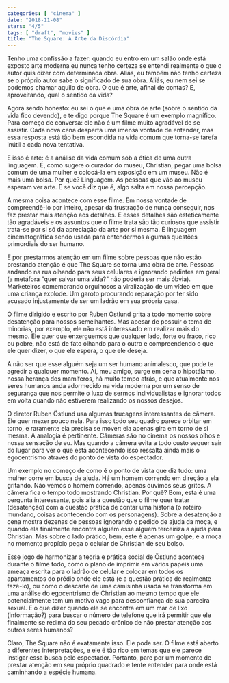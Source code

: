 ```yaml
---
categories: [ "cinema" ]
date: "2018-11-08"
stars: "4/5"
tags: [ "draft", "movies" ]
title: "The Square: A Arte da Discórdia"
---
```

Tenho uma confissão a fazer: quando eu entro em um salão onde está
exposto arte moderna eu nunca tenho certeza se entendi realmente o que
o autor quis dizer com determinada obra. Aliás, eu também não tenho
certeza se o próprio autor sabe o significado de sua obra. Aliás,
eu nem sei se podemos chamar aquilo de obra. O que é arte, afinal de
contas? E, aproveitando, qual o sentido da vida?

Agora sendo honesto: eu sei o que é uma obra de arte (sobre o sentido
da vida fico devendo), e te digo porque The Square é um exemplo
magnífico. Para começo de conversa: ele não é um filme muito
agradável de se assistir. Cada nova cena desperta uma imensa vontade
de entender, mas essa resposta está tão bem escondida na vida comum
que torna-se tarefa inútil a cada nova tentativa.

E isso é arte: é a análise da vida comum sob a ótica de uma outra
linguagem. É, como sugere o curador do museu, Christian, pegar uma bolsa
comum de uma mulher e colocá-la em exposição em um museu. Não é mais
uma bolsa. Por que? Linguagem. As pessoas que vão ao museu esperam ver
arte. E se você diz que é, algo salta em nossa percepção.

A mesma coisa acontece com esse filme. Em nossa vontade de compreendê-lo
por inteiro, apesar da frustração de nunca conseguir, nos faz prestar
mais atenção aos detalhes. E esses detalhes são esteticamente tão
agradáveis e os assuntos que o filme trata são tão curiosos que
assistir trata-se por si só da apreciação da arte por si mesma. É
linguagem cinematográfica sendo usada para entendermos algumas questões
primordiais do ser humano.

E por prestarmos atenção em um filme sobre pessoas que não
estão prestando atenção é que The Square se torna uma obra de
arte. Pessoas andando na rua olhando para seus celulares e ignorando
pedintes em geral (a metáfora "quer salvar uma vida?" não poderia ser
mais óbvia). Marketeiros comemorando orgulhosos a viralização de um
vídeo em que uma criança explode. Um garoto procurando reparação
por ter sido acusado injustamente de ser um ladrão em sua própria casa.

O filme dirigido e escrito por Ruben Östlund grita a todo momento sobre
desatenção para nossos semelhantes. Mas apesar de possuir o tema de
minorias, por exemplo, ele não está interessado em realizar mais do
mesmo. Ele quer que enxerguemos que qualquer lado, forte ou fraco, rico
ou pobre, não está de fato olhando para o outro e compreendendo o que
ele quer dizer, o que ele espera, o que ele deseja.

A não ser que esse alguém seja um ser humano animalesco, que pode te
agredir a qualquer momento. Aí, meu amigo, surge em cena o hipotálamo,
nossa herança dos mamíferos, há muito tempo atrás, e que atualmente
nos seres humanos anda adormecido na vida moderna por um senso de
segurança que nos permite o luxo de sermos individualistas e ignorar
todos em volta quando não estiverem realizando os nossos desejos.

O diretor Ruben Östlund usa algumas trucagens interessantes de
câmera. Ele quer mexer pouco nela. Para isso todo seu quadro parece
orbitar em torno, e raramente ela precisa se mover: ela apenas gira em
torno de si mesma. A analogia é pertinente. Câmeras são no cinema os
nossos olhos e nossa sensação de eu. Mas quando a câmera evita a todo
custo sequer sair do lugar para ver o que está acontecendo isso ressalta
ainda mais o egocentrismo através do ponto de vista do espectador.

Um exemplo no começo de como é o ponto de vista que diz tudo: uma
mulher corre em busca de ajuda. Há um homem correndo em direção a ela
gritando. Não vemos o homem correndo, apenas ouvimos seus gritos. A
câmera fica o tempo todo mostrando Christian. Por quê? Bom, esta é
uma pergunta interessante, pois alia a questão que o filme quer tratar
(desatenção) com a questão prática de contar uma história (o roteiro
mundano, coisas acontecendo com os personagens). Sobre a desatenção
a cena mostra dezenas de pessoas ignorando o pedido de ajuda da moça,
e quando ela finalmente encontra alguém esse alguém terceiriza a ajuda
para Christian. Mas sobre o lado prático, bem, este é apenas um golpe,
e a moça no momento propício pega o celular de Christian de seu bolso.

Esse jogo de harmonizar a teoria e prática social de Östlund
acontece durante o filme todo, como o plano de imprimir em vários
papéis uma ameaça escrita para o ladrão de celular e colocar em
todos os apartamentos do prédio onde ele está (e a questão prática
de realmente fazê-lo), ou como o descarte de uma camisinha usada se
transforma em uma análise do egocentrismo de Christian ao mesmo tempo
que ele potencialmente tem um motivo vago para desconfiança de sua
parceira sexual. E o que dizer quando ele se encontra em um mar de lixo
(informação?) para buscar o número de telefone que irá permitir que
ele finalmente se redima do seu pecado crônico de não prestar atenção
aos outros seres humanos?

Claro, The Square não é exatamente isso. Ele pode ser. O filme está
aberto a diferentes interpretações, e ele é tão rico em temas que
ele parece instigar essa busca pelo espectador. Portanto, pare por um
momento de prestar atenção em seu próprio quadrado e tente entender
para onde está caminhando a espécie humana.
